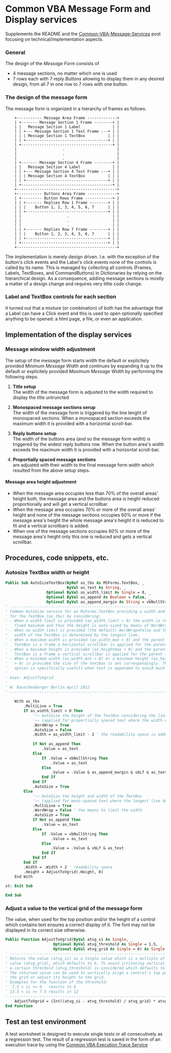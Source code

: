 # Common VBA Message Form and Display services

Supplements the README and the [Common-VBA-Message-Services](https://warbe-maker.github.io/vba/common/2020/11/17/Common-VBA-Message-Services.html) post focusing on technical/implementation aspects.

### General

The design of the _Message Form_ consists of
- 4 message sections, no matter which one is used
- 7 rows each with 7 reply _Buttons_ allowing to display them in any desired design, from all 7 in one row to 7 rows with one button.

### The design of the message form
The message form is organized in a hierarchy of frames as follows.
````
    +----------- Message Area Frame -------------+
    | +------- Message Section 1 Frame --------+ |
    | |   Message Section 1 Label              | |
    | | +--- Message Section 1 Text Frame ---+ | |
    | | | Message Section 1 TextBox          | | |
    | | +------------------------------------+ | |
    | +----------------------------------------+ |
    |                    .                       |
    |                    .                       |
    |                    .                       |
    | +------- Message Section 4 Frame --------+ |
    | |   Message Section 4 Label              | |
    | | +--- Message Section 4 Text Frame ---+ | |
    | | | Message Section 4 TextBox          | | |
    | | +------------------------------------+ | |
    | +----------------------------------------+ |
    +--------------------------------------------+
    +----------- Buttons Area Frame -------------+
    | +--------- Button Rows Frame ------------+ |
    | | +------- Replies Row 1 Frame --------+ | |
    | | |    Button 1, 2, 3, 4, 5, 6, 7      | | |
    | | +------------------------------------+ | |   
    | |                    .                   | |
    | |                    .                   | |
    | |                    .                   | |
    | | +------- Replies Row 7 Frame --------+ | |
    | | |    Button 1, 2, 3, 4, 5, 6, 7      | | |
    | | +------------------------------------+ | |   
    | +--------------------------------------+ | |
    +--------------------------------------------+
````    
The implementation is merely design driven. I.e. with the exception of the button's click events and the Label's click events none of the controls is called by its name. This is managed by collecting all controls (Frames, Labels, TextBoxes, and CommandButtons) in Dictionaries by relying on the hierarchical design. As a consequence, addiing message sections is mostly a matter of a design change and requires very little code change.

### Label and TextBox controls for each section
It turned out that a mixture (or combination) of both has the advantage that a Label can have a Click event and this is used to open optionally specified anything to be opened: a html page, a file, or even an application. 

## Implementation of the display services
### Message window width adjustment
The setup of the message form starts width the default or explicitely provided _Minimum Message Width_ and continues by expanding it up to the default or explicitely provided _Maximum Message Width_ by performing the following steps.
1. **Title setup**<br>
The width of the message form is adjusted to the width required to display the title untruncted

1. **Monospaced message  sections serup**<br>
The width of the message form is triggered by the line lenght of monospaced sections. When a monospaced section exceeds the maximum width it is provided with a horizontal scroll-bar.

1. **Reply buttons setup**<br>
The width of the buttons area (and so the message form widht) is triggered by the widest reply buttons row. When the button area's width exceeds the maximum width it is provided with a horizontal scroll-bar.

1. **Proportially spaced message sections**<br>
are adjusted with their width to the final message form width which resulted from the above setup steps.

#### Message area height adjustment
- When the message area occupies less than 70% of the overall areas' height both, the message area and the buttons area is height reduced proportionally and will get a vertical scrollbar.
- When the message area occupies 70% or more of the overall areas' height and none of the message sections occupies 60% or more if the message area's height the whole message area's height it is reduced to fit and a vertical scrollbars is added.
- When one of the message sections occupies 60% or more of the message area's height only this one is reduced and gets a vertical scrollbar.


## Procedures, code snippets, etc.
### Autosize TextBox width or height
```vb
Public Sub AutoSizeTextBox(ByRef as_tbx As MSForms.TextBox, _
                           ByVal as_text As String, _
                  Optional ByVal as_width_limit As Single = 0, _
                  Optional ByVal as_append As Boolean = False, _
                  Optional ByVal as_append_margin As String = vbNullString)
' ------------------------------------------------------------------------------
' Common AutoSize service for an MsForms.TextBox providing a width and height
' for the TextBox (as_tbx) by considering:
' - When a width limit is provided (as_width_limit > 0) the width is regarded a
'   fixed maximum and thus the height is auto-sized by means of WordWrap=True.
' - When no width limit is provided (the default) WordWrap=False and thus the
'   width of the TextBox is determined by the longest line.
' - When a maximum width is provided (as_width_max > 0) and the parent of the
'   TextBox is a frame a horizontal scrollbar is applied for the parent frame.
' - When a maximum height is provided (as_heightmax > 0) and the parent of the
'   TextBox is a frame a vertical scrollbar is applied for the parent frame.
' - When a minimum width (as_width_min > 0) or a minimum height (as_height_min
'   > 0) is provided the size of the textbox is set correspondingly. This
'   option is specifically usefull when text is appended to avoid much flicker.
'
' Uses: AdjustToVgrid
'
' W. Rauschenberger Berlin April 2022
' ------------------------------------------------------------------------------
    
    With as_tbx
        .MultiLine = True
        If as_width_limit > 0 Then
            '~~ AutoSize the height of the TextBox considering the limited width
            '~~ (applied for proportially spaced text where the width determines the height)
            .WordWrap = True
            .AutoSize = False
            .Width = as_width_limit - 2 ' the readability space is added later
            
            If Not as_append Then
                .Value = as_text
            Else
                If .Value = vbNullString Then
                    .Value = as_text
                Else
                    .Value = .Value & as_append_margin & vbLf & as_text
                End If
            End If
            .AutoSize = True
        Else
            '~~ AutoSize the height and width of the TextBox
            '~~ (applied for mono-spaced text where the longest line defines the width)
            .MultiLine = True
            .WordWrap = False ' the means to limit the width
            .AutoSize = True
            If Not as_append Then
                .Value = as_text
            Else
                If .Value = vbNullString Then
                    .Value = as_text
                Else
                    .Value = .Value & vbLf & as_text
                End If
            End If
        End If
        .Width = .Width + 2 ' readability space
        .Height = AdjustToVgrid(.Height, 0)
    End With
        
xt: Exit Sub

End Sub
```
### Adjust a value to the vertical grid of the message form
The value, when used for the top position and/or the height of a control which contains text ensures a correct display of it. The font may not be displayed in its correct size otherwise.

```vb
Public Function AdjustToVgrid(ByVal atvg_si As Single, _
                     Optional ByVal atvg_threshold As Single = 1.5, _
                     Optional ByVal atvg_grid As Single = 6) As Single
' -------------------------------------------------------------------------------
' Returns the value (atvg_si) as a Single value which is a multiple of the grid
' value (atvg_grid), which defaults to 6. To avoid irritating vertical spacing
' a certain threshold (atvg_threshold) is considered which defaults to 1.5.
' The returned value can be used to vertically align a control's top position to
' the grid or adjust its height to the grid.
' Examples for the function of the threshold:
'  7.5 < si >= 0   results to 6
' 13.5 < si >= 7.5 results in 12
' -------------------------------------------------------------------------------
    AdjustToVgrid = (Int((atvg_si - atvg_threshold) / atvg_grid) * atvg_grid) + atvg_grid
End Function
```

## Test an test environment
A test worksheet is designed to execute single tests or all consecutively as a regression test. The result of a regression test is saved in the form of an execution trace by using the [Common VBA Execution Trace Service][1]


[1]:https://github.com/warbe-maker/Common-VBA-Execution-Trace-Service